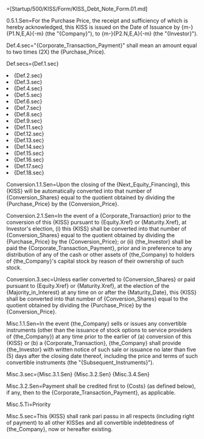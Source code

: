 =[Startup/500/KISS/Form/KISS_Debt_Note_Form.01.md]

0.5.1.Sen=For the Purchase Price, the receipt and sufficiency of which is hereby acknowledged, this KISS is issued on the Date of Issuance by {m-}{P1.N,E,A}{-m} (the "{Company}"), to {m-}{P2.N,E,A}{-m} (the "{Investor}").


Def.4.sec="{Corporate_Transaction_Payment}" shall mean an amount equal to two times (2X) the {Purchase_Price}.

Def.secs={Def.1.sec}<li>{Def.2.sec}<li>{Def.3.sec}<li>{Def.4.sec}<li>{Def.5.sec}<li>{Def.6.sec}<li>{Def.7.sec}<li>{Def.8.sec}<li>{Def.9.sec}<li>{Def.11.sec}<li>{Def.12.sec}<li>{Def.13.sec}<li>{Def.14.sec}<li>{Def.15.sec}<li>{Def.16.sec}<li>{Def.17.sec}<li>{Def.18.sec}


Conversion.1.1.Sen=Upon the closing of the {Next_Equity_Financing}, this {KISS} will be automatically converted into that number of {Conversion_Shares} equal to the quotient obtained by dividing the {Purchase_Price} by the {Conversion_Price}.


Conversion.2.1.Sen=In the event of a {Corporate_Transaction} prior to the conversion of this {KISS} pursuant to {Equity.Xref} or {Maturity.Xref}, at Investor's election, (i) this {KISS} shall be converted into that number of {Conversion_Shares} equal to the quotient obtained by dividing the {Purchase_Price} by the {Conversion_Price}; or (ii) {the_Investor} shall be paid the {Corporate_Transaction_Payment}, prior and in preference to any distribution of any of the cash or other assets of {the_Company} to holders of {the_Company}'s capital stock by reason of their ownership of such stock.

Conversion.3.sec=Unless earlier converted to {Conversion_Shares} or paid pursuant to {Equity.Xref} or {Maturity.Xref}, at the election of the {Majority_in_Interest} at any time on or after the {Maturity_Date}, this {KISS} shall be converted into that number of {Conversion_Shares} equal to the quotient obtained by dividing the {Purchase_Price} by the {Conversion_Price}.


Misc.1.1.Sen=In the event {the_Company} sells or issues any convertible instruments (other than the issuance of stock options to service providers of {the_Company}) at any time prior to the earlier of (a) conversion of this {KISS} or (b) a {Corporate_Transaction}, {the_Company} shall provide {the_Investor} with written notice of such sale or issuance no later than five (5) days after the closing date thereof, including the price and terms of such convertible instruments (the "{Subsequent_Instruments}").

Misc.3.sec={Misc.3.1.Sen} {Misc.3.2.Sen} {Misc.3.4.Sen}

Misc.3.2.Sen=Payment shall be credited first to {Costs} (as defined below), if any, then to the {Corporate_Transaction_Payment}, as applicable.


Misc.5.Ti=Priority

Misc.5.sec=This {KISS} shall rank pari passu in all respects (including right of payment) to all other KISSes and all convertible indebtedness of {the_Company}, now or hereafter existing.